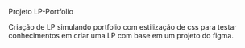 Projeto LP-Portfolio

Criação de LP simulando portfolio com estilização de css para testar conhecimentos em criar uma LP com base em um projeto do figma.
